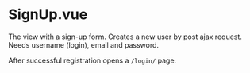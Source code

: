 # SignUp.vue

The view with a sign-up form. Creates a new user by post ajax request. Needs username (login), email and password.

After successful registration opens a `/login/` page.